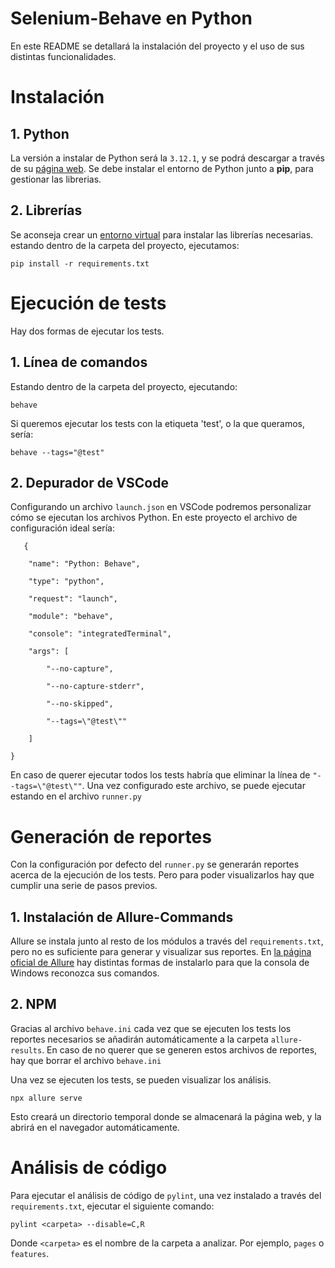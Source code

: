 # Selenium-Behave en Python

En este README se detallará la instalación del proyecto y el uso de sus distintas funcionalidades.


# Instalación

## 1. Python

La versión a instalar de Python será la `3.12.1`, y se podrá descargar a través de su [página web](https://www.python.org/). Se debe instalar el entorno de Python junto a **pip**, para gestionar las librerias.

## 2. Librerías

Se aconseja crear un [entorno virtual](https://docs.python.org/es/3/library/venv.html) para instalar las librerías necesarias. estando dentro de la carpeta del proyecto, ejecutamos:

    pip install -r requirements.txt

  

# Ejecución de tests

Hay dos formas de ejecutar los tests.

## 1. Línea de comandos

Estando dentro de la carpeta del proyecto, ejecutando:

    behave

Si queremos ejecutar los tests con la etiqueta 'test', o la que queramos, sería:

    behave --tags="@test"
    
## 2. Depurador de VSCode

Configurando un archivo ``launch.json`` en VSCode podremos personalizar cómo se ejecutan los archivos Python. En este proyecto el archivo de configuración ideal sería:

       {
    
	    "name": "Python: Behave",
	    
	    "type": "python",
	    
	    "request": "launch",
	    
	    "module": "behave",
	    
	    "console": "integratedTerminal",
	    
	    "args": [
	    
		    "--no-capture",
		    
		    "--no-capture-stderr",
		    
		    "--no-skipped",
		    
		    "--tags=\"@test\""
	    
	    ]
    
    }
En caso de querer ejecutar todos los tests habría que eliminar la línea de ``"--tags=\"@test\""``. Una vez configurado este archivo, se puede ejecutar estando en el archivo ``runner.py``

# Generación de reportes

Con la configuración por defecto del ``runner.py`` se generarán reportes acerca de la ejecución de los tests. Pero para poder visualizarlos hay que cumplir una serie de pasos previos. 

## 1. Instalación de Allure-Commands

Allure se instala junto al resto de los módulos a través del ``requirements.txt``, pero no es suficiente para generar y visualizar sus reportes. En [la página oficial de Allure](https://allurereport.org/docs/gettingstarted-installation/) hay distintas formas de instalarlo para que la consola de Windows reconozca sus comandos.

## 2. NPM

Gracias al archivo ``behave.ini`` cada vez que se ejecuten los tests los reportes necesarios se añadirán automáticamente a la carpeta ``allure-results``. En caso de no querer que se generen estos archivos de reportes, hay que borrar el archivo ``behave.ini``

Una vez se ejecuten los tests, se pueden visualizar los análisis. 

``npx allure serve``

Esto creará un directorio temporal donde se almacenará la página web, y la abrirá en el navegador automáticamente.

# Análisis de código

Para ejecutar el análisis de código de ``pylint``, una vez instalado a través del ``requirements.txt``, ejecutar el siguiente comando:

``pylint <carpeta> --disable=C,R``

Donde ``<carpeta>`` es el nombre de la carpeta a analizar. Por ejemplo, ``pages`` o ``features``. 
